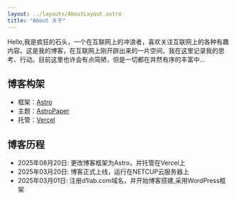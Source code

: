 ```yaml
---
layout: ../layouts/AboutLayout.astro
title: "About 关于"
---
```


Hello,我是疯狂的石头，一个在互联网上的冲浪者，喜欢关注互联网上的各种有趣内容。这是我的博客，在互联网上刚开辟出来的一片空间，我在这里记录我的思考、行动。目前这里也许会有点简陋，但是一切都在井然有序的丰富中...

## 博客构架

- 框架：[Astro](https://astro.build/)
- 主题：[AstroPaper](https://github.com/CrazyLeiGe/astro-paper)
- 托管：[Vercel](https://vercel.com/)

## 博客历程

- 2025年08月20日: 更改博客框架为Astro，并托管在Vercel上
- 2025年03月20日: 博客正式上线，运行在NETCUP云服务器上
- 2025年03月01日: 注册d1lab.com域名，并开始博客搭建,采用WordPress框架
